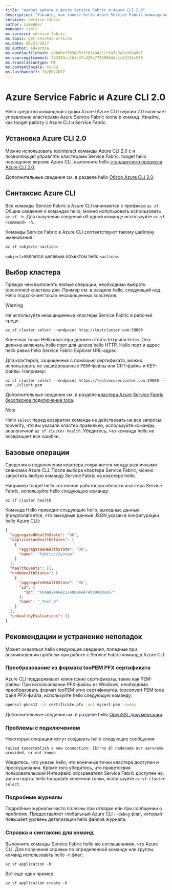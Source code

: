 ```yaml
---
title: "aaaGet работы с Azure Service Fabric и Azure CLI 2.0"
description: "Узнайте, как toouse hello Azure Service Fabric команды модуля в Azure CLI, версии 2.0. Узнайте, как tooconnect tooa кластера и как toomanage приложений."
services: service-fabric
author: samedder
manager: timlt
ms.service: service-fabric
ms.topic: get-started-article
ms.date: 06/21/2017
ms.author: edwardsa
ms.openlocfilehash: ddbd0ef503dd3fff61494cc2cfa7c9a2e8d0a9a7
ms.sourcegitcommit: 523283cc1b3c37c428e77850964dc1c33742c5f0
ms.translationtype: MT
ms.contentlocale: ru-RU
ms.lasthandoff: 10/06/2017
---
```

# <a name="azure-service-fabric-and-azure-cli-20"></a>Azure Service Fabric и Azure CLI 2.0

Hello средство командной строки Azure (Azure CLI) версии 2.0 включает управление кластерами Azure Service Fabric toohelp команд. Узнайте, как tooget работу с Azure CLI и Service Fabric.

## <a name="install-azure-cli-20"></a>Установка Azure CLI 2.0

Можно использовать toointeract команды Azure CLI 2.0 с и позволяющая управлять кластерами Service Fabric. tooget hello последнюю версию Azure CLI, выполните hello [стандартного процесса Azure CLI 2.0](https://docs.microsoft.com/en-us/cli/azure/install-azure-cli).

Дополнительные сведения см. в разделе hello [Обзор Azure CLI 2.0](https://docs.microsoft.com/en-us/cli/azure/overview).

## <a name="azure-cli-syntax"></a>Синтаксис Azure CLI

Все команды Service Fabric в Azure CLI начинаются с префикса `az sf`. Общие сведения о командах hello, можно использовать использовать `az sf -h`. Для получения сведений об одной команде используйте `az sf <command> -h`.

Команды Service Fabric в Azure CLI соответствуют такому шаблону именования:

```azurecli
az sf <object> <action>
```

`<object>`является целевым объектом hello `<action>`.

## <a name="select-a-cluster"></a>Выбор кластера

Прежде чем выполнять любые операции, необходимо выбрать tooconnect кластера для. Пример см. в разделе hello, следующий код. Hello подключает tooan незащищенных кластеров.

> [!WARNING]
> Не используйте незащищенные кластеры Service Fabric в рабочей среде.

```azurecli
az sf cluster select --endpoint http://testcluster.com:19080
```

Конечная точка Hello кластера должен стоять `http` или `https`. Она должна включать hello порт для шлюза hello HTTP. Hello порт и адрес hello равна hello Service Fabric Explorer URL-адрес.

Для кластеров, защищенных с помощью сертификата, можно использовать не зашифрованные PEM-файлы или CRT-файлы и KEY-файлы. Например:

```azurecli
az sf cluster select --endpoint https://testsecurecluster.com:19080 --pem ./client.pem
```

Дополнительные сведения см. в разделе [кластера Azure Service Fabric безопасное подключение tooa](service-fabric-connect-to-secure-cluster.md).

> [!NOTE]
> Hello `select` перед возвратом команда не действовать на все запросы. tooverify, что вы указали кластер правильно, используйте команды, аналогичной `az sf cluster health`. Убедитесь, что команда hello не возвращает все ошибки.

## <a name="basic-operations"></a>Базовые операции

Сведения о подключении кластера сохраняется между различными сеансами Azure CLI. После выбора кластера Service Fabric, можно запустить любую команду Service Fabric на кластере hello.

Например tooget hello состояние работоспособности кластера Service Fabric, используйте hello следующую команду:

```azurecli
az sf cluster health
```

Команда Hello приводит следующие hello, выходные данные (предполагается, что выходные данные JSON указан в конфигурации hello Azure CLI):

```json
{
  "aggregatedHealthState": "Ok",
  "applicationHealthStates": [
    {
      "aggregatedHealthState": "Ok",
      "name": "fabric:/System"
    }
  ],
  "healthEvents": [],
  "nodeHealthStates": [
    {
      "aggregatedHealthState": "Ok",
      "id": {
        "id": "66aa824a642124089ee474b398d06a57"
      },
      "name": "_Test_0"
    }
  ],
  "unhealthyEvaluations": []
}
```

## <a name="tips-and-troubleshooting"></a>Рекомендации и устранение неполадок

Может оказаться hello следующие сведения, полезные при возникновении проблем при работе с Service Fabric команд в Azure CLI.

### <a name="convert-a-certificate-from-pfx-toopem-format"></a>Преобразование из формата tooPEM PFX сертификата

Azure CLI поддерживает клиентские сертификаты, такие как PEM-файлы. При использовании PFX-файлы из Windows, необходимо преобразовать формат tooPEM этих сертификатов. tooconvert PEM tooa файл PFX-файла, используйте hello следующую команду:

```bash
openssl pkcs12 -in certificate.pfx -out mycert.pem -nodes
```

Дополнительные сведения см. в разделе hello [OpenSSL документации](https://www.openssl.org/docs/).

### <a name="connection-issues"></a>Проблемы с подключением

Некоторые операции могут создавать hello следующие сообщения:

`Failed tooestablish a new connection: [Errno 8] nodename nor servname provided, or not known`

Убедитесь, что указан hello, что конечные точки кластера доступен и прослушивания. Кроме того убедитесь, что приветствия пользовательский Интерфейс обозревателя Service Fabric доступен на, узла и порта. hello tooupdate конечной точки, используйте `az sf cluster select`.

### <a name="detailed-logs"></a>Подробные журналы

Подробные журналы часто полезны при отладке или при сообщении о проблеме. Предоставляет глобальный Azure CLI `--debug` флаг, который повышает уровень детализации hello файлов журнала.

### <a name="command-help-and-syntax"></a>Справка и синтаксис для команд

Выполните команды Service Fabric hello же соглашениями, что Azure CLI. Для получения справки по определенной команде или группы команд использовать hello `-h` флаг:

```azurecli
az sf application -h
```

Вот еще один пример:

```azurecli
az sf application create -h
```
